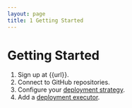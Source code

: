 ```yaml
---
layout: page
title: 1 Getting Started
---
```


# Getting Started

1. Sign up at {{url}}.
2. Connect to GitHub repositories.
3. Configure your [deployment strategy](recipes).
4. Add a [deployment executor](execute).

